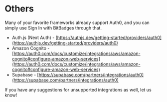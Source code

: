 # Others

Many of your favorite frameworks already support Auth0, and you can simply use Sign In with BitBadges through that.

* Auth.js (Next Auth) - [https://authjs.dev/getting-started/providers/auth0](https://authjs.dev/getting-started/providers/auth0)
* Amazon Cognito - [https://auth0.com/docs/customize/integrations/aws/amazon-cognito#configure-amazon-web-services](https://auth0.com/docs/customize/integrations/aws/amazon-cognito#configure-amazon-web-services)
* Supabase - [https://supabase.com/partners/integrations/auth0](https://supabase.com/partners/integrations/auth0)

If you have any suggestions for unsupported integrations as well, let us know!
